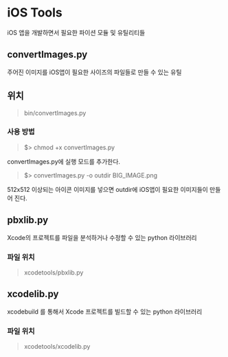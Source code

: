 iOS Tools
===========

iOS 앱을 개발하면서 필요한 파이션 모듈 및 유틸리티들


convertImages.py
---------------

주어진 이미지를 iOS앱이 필요한 사이즈의 파일들로 만들 수 
있는 유틸

## 위치

> bin/convertImages.py


### 사용 방법


> $> chmod +x convertImages.py

convertImages.py에 실행 모드를 추가한다. 

> $> convertImages.py -o outdir BIG_IMAGE.png

512x512 이상되는 아이콘 이미지를 넣으면 outdir에 
iOS앱이 필요한 이미지들이 만들어 진다. 


pbxlib.py
---------

Xcode의 프로젝트를 파일을 분석하거나 수정할 수 있는 
python 라이브러리

### 파일 위치

> xcodetools/pbxlib.py

xcodelib.py
-------------

xcodebuild 를 통해서 Xcode 프로젝트를 빌드할 수 있는 
python 라이브러리 

### 파일 위치

> xcodetools/xcodelib.py

